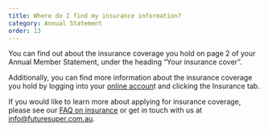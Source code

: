 ```yaml
---
title: Where do I find my insurance information?
category: Annual Statement
order: 13
---
```


You can find out about the insurance coverage you hold on page 2 of your Annual Member Statement, under the heading “Your insurance cover”.

Additionally, you can find more information about the insurance coverage you hold by logging into your [online accoun](https://my.futuresuper.com.au/)t and clicking the Insurance tab.

If you would like to learn more about applying for insurance coverage, please see our [FAQ on insurance](https://www.futuresuper.com.au/faqs/does-future-super-offer-insurance) or get in touch with us at [info@futuresuper.com.au](mailto:info@futuresuper.com.au).
